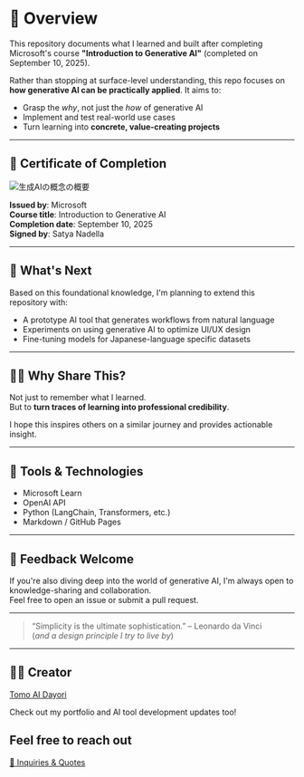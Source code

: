 # 🧠 Overview

This repository documents what I learned and built after completing Microsoft's course **"Introduction to Generative AI"** (completed on September 10, 2025).

Rather than stopping at surface-level understanding, this repo focuses on **how generative AI can be practically applied**. It aims to:

- Grasp the *why*, not just the *how* of generative AI
- Implement and test real-world use cases
- Turn learning into **concrete, value-creating projects**

---

## 📜 Certificate of Completion
![生成AIの概念の概要](https://github.com/user-attachments/assets/01ff3ad2-42d3-4f51-98f3-74404e528ede)



**Issued by**: Microsoft  
**Course title**: Introduction to Generative AI  
**Completion date**: September 10, 2025  
**Signed by**: Satya Nadella

---

## 🚀 What's Next

Based on this foundational knowledge, I'm planning to extend this repository with:

- A prototype AI tool that generates workflows from natural language
- Experiments on using generative AI to optimize UI/UX design
- Fine-tuning models for Japanese-language specific datasets

---

## 🙋‍♂️ Why Share This?

Not just to remember what I learned.  
But to **turn traces of learning into professional credibility**.

I hope this inspires others on a similar journey and provides actionable insight.

---

## 📎 Tools & Technologies

- Microsoft Learn  
- OpenAI API  
- Python (LangChain, Transformers, etc.)  
- Markdown / GitHub Pages

---

## 💬 Feedback Welcome

If you're also diving deep into the world of generative AI, I'm always open to knowledge-sharing and collaboration.  
Feel free to open an issue or submit a pull request.

---

> “Simplicity is the ultimate sophistication.” – Leonardo da Vinci  
> (*and a design principle I try to live by*)

---

## 🧑‍💻 Creator

[Tomo AI Dayori](https://github.com/TomoAIDayori)

Check out my portfolio and AI tool development updates too!


## Feel free to reach out
[📩 Inquiries & Quotes](mailto:realmadrid71214591@gmail.com)
